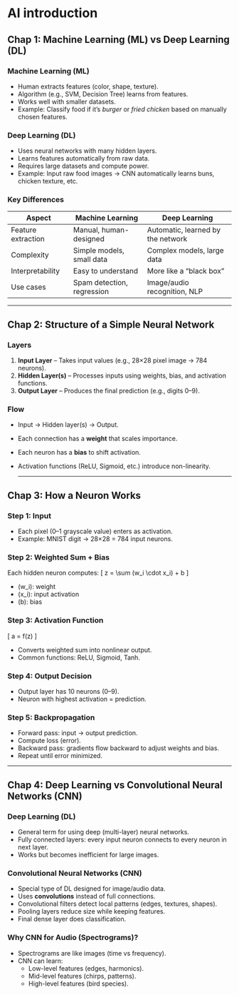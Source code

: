 # AI introduction

## Chap 1: Machine Learning (ML) vs Deep Learning (DL)

### Machine Learning (ML)
- Human extracts features (color, shape, texture).
- Algorithm (e.g., SVM, Decision Tree) learns from features.
- Works well with smaller datasets.
- Example: Classify food if it’s *burger* or *fried chicken* based on manually chosen features.

### Deep Learning (DL)
- Uses neural networks with many hidden layers.
- Learns features automatically from raw data.
- Requires large datasets and compute power.
- Example: Input raw food images → CNN automatically learns buns, chicken texture, etc.

### Key Differences

| Aspect              | Machine Learning             | Deep Learning                      |
|---------------------|------------------------------|------------------------------------|
| Feature extraction  | Manual, human-designed       | Automatic, learned by the network  |
| Complexity          | Simple models, small data    | Complex models, large data         |
| Interpretability    | Easy to understand           | More like a “black box”            |
| Use cases           | Spam detection, regression   | Image/audio recognition, NLP       |

---

## Chap 2: Structure of a Simple Neural Network

### Layers
1. **Input Layer** – Takes input values (e.g., 28×28 pixel image → 784 neurons).
2. **Hidden Layer(s)** – Processes inputs using weights, bias, and activation functions.
3. **Output Layer** – Produces the final prediction (e.g., digits 0–9).

### Flow
- Input → Hidden layer(s) → Output.
- Each connection has a **weight** that scales importance.
- Each neuron has a **bias** to shift activation.
- Activation functions (ReLU, Sigmoid, etc.) introduce non-linearity.

  ---

## Chap 3: How a Neuron Works

### Step 1: Input
- Each pixel (0–1 grayscale value) enters as activation.
- Example: MNIST digit → 28×28 = 784 input neurons.

### Step 2: Weighted Sum + Bias
Each hidden neuron computes:
\[
z = \sum (w_i \cdot x_i) + b
\]

- \(w_i\): weight
- \(x_i\): input activation
- \(b\): bias

### Step 3: Activation Function
\[
a = f(z)
\]
- Converts weighted sum into nonlinear output.
- Common functions: ReLU, Sigmoid, Tanh.

### Step 4: Output Decision
- Output layer has 10 neurons (0–9).
- Neuron with highest activation = prediction.

### Step 5: Backpropagation
- Forward pass: input → output prediction.
- Compute loss (error).
- Backward pass: gradients flow backward to adjust weights and bias.
- Repeat until error minimized.

--- 

## Chap 4: Deep Learning vs Convolutional Neural Networks (CNN)

### Deep Learning (DL)
- General term for using deep (multi-layer) neural networks.
- Fully connected layers: every input neuron connects to every neuron in next layer.
- Works but becomes inefficient for large images.

### Convolutional Neural Networks (CNN)
- Special type of DL designed for image/audio data.
- Uses **convolutions** instead of full connections.
- Convolutional filters detect local patterns (edges, textures, shapes).
- Pooling layers reduce size while keeping features.
- Final dense layer does classification.

### Why CNN for Audio (Spectrograms)?
- Spectrograms are like images (time vs frequency).
- CNN can learn:
  - Low-level features (edges, harmonics).
  - Mid-level features (chirps, patterns).
  - High-level features (bird species).
